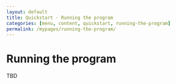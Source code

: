 ```yaml
---
layout: default
title: Quickstart - Running the program
categories: [menu, content, quickstart, running-the-program]
permalink: /mypages/running-the-program/
---
```


# Running the program

TBD
